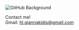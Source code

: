 ![GitHub Background](https://user-images.githubusercontent.com/58752838/103464019-6fda8a80-4d39-11eb-926f-fd2bcc095b48.png)

Contact me!  
Gmail: hl.giannakidis@gmail.com
